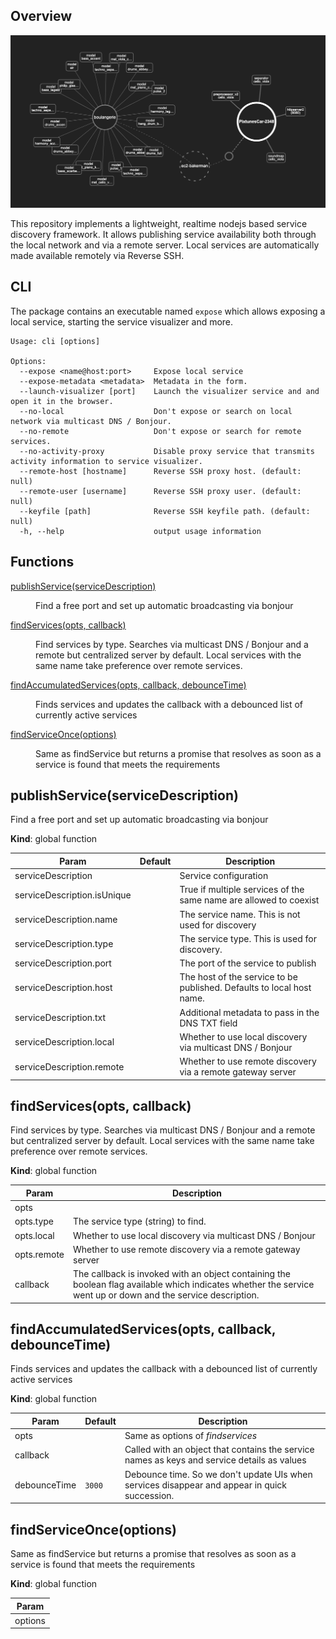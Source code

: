 ## Overview

![screenshot](docs/screenshot_visualizer.png?raw=true)

This repository implements a lightweight, realtime nodejs based service discovery framework. It allows publishing service availability both through the local network and via a remote server. Local services are automatically made available remotely via Reverse SSH. 

## CLI

The package contains an executable named `expose` which allows exposing a local service, starting the service visualizer and more.

```
Usage: cli [options]

Options:
  --expose <name@host:port>     Expose local service
  --expose-metadata <metadata>  Metadata in the form.
  --launch-visualizer [port]    Launch the visualizer service and and open it in the browser.
  --no-local                    Don't expose or search on local network via multicast DNS / Bonjour.
  --no-remote                   Don't expose or search for remote services.
  --no-activity-proxy           Disable proxy service that transmits activity information to service visualizer.
  --remote-host [hostname]      Reverse SSH proxy host. (default: null)
  --remote-user [username]      Reverse SSH proxy user. (default: null)
  --keyfile [path]              Reverse SSH keyfile path. (default: null)
  -h, --help                    output usage information
```

## Functions

<dl>
<dt><a href="#publishService">publishService(serviceDescription)</a></dt>
<dd><p>Find a free port and set up automatic broadcasting via bonjour</p>
</dd>
<dt><a href="#findServices">findServices(opts, callback)</a></dt>
<dd><p>Find services by type. Searches via multicast DNS / Bonjour and a remote but centralized server by default. Local services with the same name take preference over remote services.</p>
</dd>
<dt><a href="#findAccumulatedServices">findAccumulatedServices(opts, callback, debounceTime)</a></dt>
<dd><p>Finds services and updates the callback with a debounced list of currently active services</p>
</dd>
<dt><a href="#findServiceOnce">findServiceOnce(options)</a></dt>
<dd><p>Same as findService but returns a promise that resolves as soon as a service is found that meets the requirements</p>
</dd>
</dl>

<a name="publishService"></a>

## publishService(serviceDescription)
Find a free port and set up automatic broadcasting via bonjour

**Kind**: global function  

| Param | Default | Description |
| --- | --- | --- |
| serviceDescription | <code></code> | Service configuration |
| serviceDescription.isUnique |  | True if multiple services of the same name are allowed to coexist |
| serviceDescription.name |  | The service name. This is not used for discovery |
| serviceDescription.type |  | The service type. This is used for discovery. |
| serviceDescription.port |  | The port of the service to publish |
| serviceDescription.host |  | The host of the service to be published. Defaults to local host name. |
| serviceDescription.txt |  | Additional metadata to pass in the DNS TXT field |
| serviceDescription.local |  | Whether to use local discovery via multicast DNS / Bonjour |
| serviceDescription.remote |  | Whether to use remote discovery via a remote gateway server |

<a name="findServices"></a>

## findServices(opts, callback)
Find services by type. Searches via multicast DNS / Bonjour and a remote but centralized server by default. Local services with the same name take preference over remote services.

**Kind**: global function  

| Param | Description |
| --- | --- |
| opts |  |
| opts.type | The service type (string) to find. |
| opts.local | Whether to use local discovery via multicast DNS / Bonjour |
| opts.remote | Whether to use remote discovery via a remote gateway server |
| callback | The callback is invoked with an object containing the boolean flag available which indicates whether the service went up or down and the service description. |

<a name="findAccumulatedServices"></a>

## findAccumulatedServices(opts, callback, debounceTime)
Finds services and updates the callback with a debounced list of currently active services

**Kind**: global function  

| Param | Default | Description |
| --- | --- | --- |
| opts |  | Same as options of *findservices* |
| callback |  | Called with an object that contains the service names as keys and service details as values |
| debounceTime | <code>3000</code> | Debounce time. So we don't update UIs when services disappear and appear in quick succession. |

<a name="findServiceOnce"></a>

## findServiceOnce(options)
Same as findService but returns a promise that resolves as soon as a service is found that meets the requirements

**Kind**: global function  

| Param |
| --- |
| options | 

